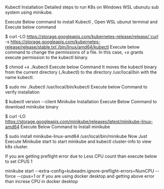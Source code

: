 Kubectl Installation
Detailed steps to run K8s on Windows WSL ubunutu sub system using minikube.

Execute Below command to install Kubectl , Open WSL ubunut terminal and Execute below command

$ curl -LO https://storage.googleapis.com/kubernetes-release/release/`curl -s https://storage.googleapis.com/kubernetes-release/release/stable.txt`/bin/linux/amd64/kubectl
Execute below command to change the permissions of a file. In this case, +x grants execute permission to the kubectl binary.

$ chmod +x ./kubectl 
Execute below Command It moves the kubectl binary from the current directory (./kubectl) to the directory /usr/local/bin with the name kubectl.

$ sudo mv ./kubectl /usr/local/bin/kubectl
Execute below Command to verify installation

$ kubectl version --client
Minikube Installation
Execute Below Command to download minikube binary

$ curl -LO https://storage.googleapis.com/minikube/releases/latest/minikube-linux-amd64
Execute Below Command to Install minikube

$ sudo install minikube-linux-amd64 /usr/local/bin/minikube
Now Just Execute Minikube start to start minikube and kubectl cluster-info to view k8s cluster.

If you are getting preflight error due to Less CPU count than execute below to set CPUS 1

minikube start --extra-config=kubeadm.ignore-preflight-errors=NumCPU --force --cpus=1
or if you are using docker desktop and getting above error than increse CPU in docker desktop
